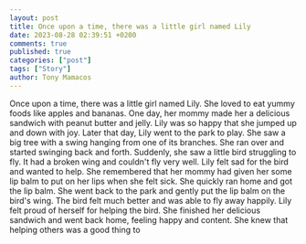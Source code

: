 ```yaml
---
layout: post
title: Once upon a time, there was a little girl named Lily
date: 2023-08-28 02:39:51 +0200
comments: true
published: true
categories: ["post"]
tags: ["Story"]
author: Tony Mamacos
---
```

Once upon a time, there was a little girl named Lily. She loved to eat yummy foods like apples and bananas. One day, her mommy made her a delicious sandwich with peanut butter and jelly. Lily was so happy that she jumped up and down with joy.
Later that day, Lily went to the park to play. She saw a big tree with a swing hanging from one of its branches. She ran over and started swinging back and forth. Suddenly, she saw a little bird struggling to fly. It had a broken wing and couldn't fly very well.
Lily felt sad for the bird and wanted to help. She remembered that her mommy had given her some lip balm to put on her lips when she felt sick. She quickly ran home and got the lip balm. She went back to the park and gently put the lip balm on the bird's wing. The bird felt much better and was able to fly away happily.
Lily felt proud of herself for helping the bird. She finished her delicious sandwich and went back home, feeling happy and content. She knew that helping others was a good thing to
